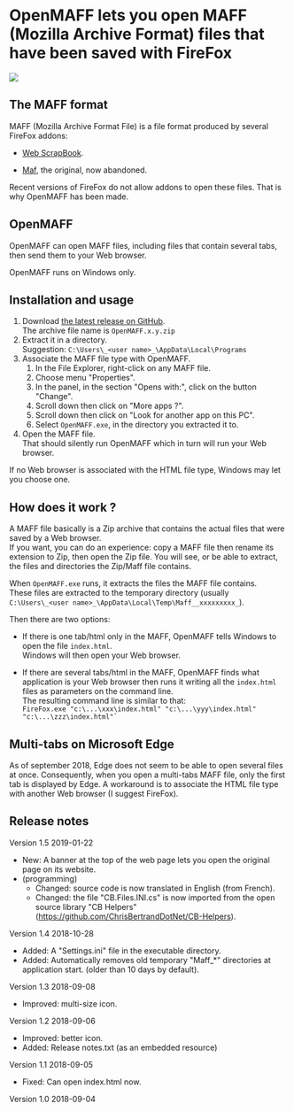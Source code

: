 # OpenMAFF lets you open MAFF (Mozilla Archive Format) files that have been saved with FireFox

![](https://raw.githubusercontent.com/ChrisBertrandDotNet/OpenMAFF/master/Sources/OpenMAFF/OpenMAFF.ico)

## The MAFF format

MAFF (Mozilla Archive Format File) is a file format produced by several FireFox addons:

- [Web ScrapBook](https://addons.mozilla.org/en-US/firefox/addon/web-scrapbook/).
    
- [Maf](http://maf.mozdev.org/), the original, now abandoned.
    

Recent versions of FireFox do not allow addons to open these files.
That is why OpenMAFF has been made.

## OpenMAFF

OpenMAFF can open MAFF files, including files that contain several tabs, then send them to your Web browser.

OpenMAFF runs on Windows only.

## Installation and usage

1.  Download [the latest release on GitHub](https://github.com/ChrisBertrandDotNet/OpenMAFF/releases/latest).  
    The archive file name is `OpenMAFF.x.y.zip`
2.  Extract it in a directory.  
    Suggestion: `C:\Users\_<user name>_\AppData\Local\Programs`
3.  Associate the MAFF file type with OpenMAFF.
    1.  In the File Explorer, right-click on any MAFF file.
    2.  Choose menu "Properties".
    3.  In the panel, in the section "Opens with:", click on the button "Change".
    4.  Scroll down then click on "More apps ?".
    5.  Scroll down then click on "Look for another app on this PC".
    6.  Select `OpenMAFF.exe`, in the directory you extracted it to.
4.  Open the MAFF file.  
    That should silently run OpenMAFF which in turn will run your Web browser.

If no Web browser is associated with the HTML file type, Windows may let you choose one.

## How does it work ?

A MAFF file basically is a Zip archive that contains the actual files that were saved by a Web browser.  
If you want, you can do an experience: copy a MAFF file then rename its extension to Zip, then open the Zip file. You will see, or be able to extract, the files and directories the Zip/Maff file contains.

When `OpenMAFF.exe` runs, it extracts the files the MAFF file contains.  
These files are extracted to the temporary directory (usually `C:\Users\_<user name>_\AppData\Local\Temp\Maff__xxxxxxxxx_`).

Then there are two options:

*   If there is one tab/html only in the MAFF, OpenMAFF tells Windows to open the file `index.html`.  
    Windows will then open your Web browser.
    
*   If there are several tabs/html in the MAFF, OpenMAFF finds what application is your Web browser then runs it writing all the `index.html` files as parameters on the command line.  
    The resulting command line is similar to that:  
    ``FireFox.exe "c:\...\xxx\index.html" "c:\...\yyy\index.html" "c:\...\zzz\index.html"` ``

## Multi-tabs on Microsoft Edge

As of september 2018, Edge does not seem to be able to open several files at once.
Consequently, when you open a multi-tabs MAFF file, only the first tab is displayed by Edge.
A workaround is to associate the HTML file type with another Web browser (I suggest FireFox).

## Release notes

Version 1.5
2019-01-22
- New: A banner at the top of the web page lets you open the original page on its website.
- (programming)
  - Changed: source code is now  translated in English (from French).
  - Changed: the file "CB.Files.INI.cs" is now imported from the open source library "CB Helpers" (https://github.com/ChrisBertrandDotNet/CB-Helpers).

Version 1.4
2018-10-28
- Added: A "Settings.ini" file in the executable directory.
- Added: Automatically removes old temporary "Maff_*" directories at application start. (older than 10 days by default).

Version 1.3
2018-09-08
- Improved: multi-size icon.

Version 1.2
2018-09-06
- Improved: better icon.
- Added: Release notes.txt (as an embedded resource)

Version 1.1
2018-09-05
- Fixed: Can open index.html now.

Version 1.0
2018-09-04



